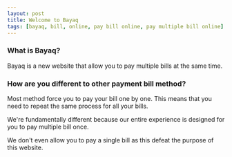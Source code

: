 ```yaml
---
layout: post
title: Welcome to Bayaq
tags: [bayaq, bill, online, pay bill online, pay multiple bill online]
---
```


### What is Bayaq?
Bayaq is a new website that allow you to pay multiple bills at the same time.

### How are you different to other payment bill method?
Most method force you to pay your bill one by one. This means that you need to repeat the same process for all your bills.

We're fundamentally different because our entire experience is designed for you to pay multiple bill once.

We don't even allow you to pay a single bill as this defeat the purpose of this website.



